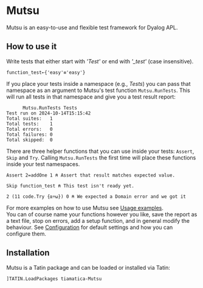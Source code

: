 # Mutsu

Mutsu is an easy-to-use and flexible test framework for Dyalog APL.


## How to use it 

Write tests that either start with *'Test'* or end with *'_test'* (case insensitive).

```APL
function_test←{'easy'≡'easy'}   
```

If you place your tests inside a namespace (e.g., *Tests*) you can pass that namespace as an argument to Mutsu's test function `Mutsu.RunTests`. This will run all tests in that namespace and give you a test result report:

```APL
      Mutsu.RunTests Tests
Test run on 2024-10-14T15:15:42
Total suites:   1              
Total tests:    1              
Total errors:   0              
Total failures: 0              
Total skipped:  0 
```

There are three helper functions that you can use inside your tests: `Assert`, `Skip` and `Try`. Calling `Mutsu.RunTests` the first time will place these functions inside your test namespaces.

````APL
Assert 2=addOne 1 ⍝ Assert that result matches expected value.

Skip function_test ⍝ This test isn't ready yet.

2 (11 code.Try {⍺÷⍵}) 0 ⍝ We expected a Domain error and we got it
````

For more examples on how to use Mutsu see [Usage examples](./docs/UsageExamples.md).<br>
You can of course name your functions however you like, save the report as a text file, stop on errors, add a setup function, and in general modify the behaviour. See [Configuration](./docs/Configuration.md) for default settings and how you can configure them.

## Installation
Mutsu is a Tatin package and can be loaded or installed via Tatin:  

```APL
]TATIN.LoadPackages tiamatica-Mutsu
```  
